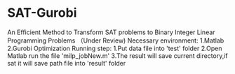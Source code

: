 # SAT-Gurobi
An Efficient Method to Transform SAT problems to Binary Integer Linear Programming Problems （Under Review)
Necessary environment:
1.Matlab
2.Gurobi Optimization
Running step:
1.Put data file into 'test' folder
2.Open Matlab run the file 'milp_jobNew.m'
3.The result will save current directory,if sat it will save path file into 'result' folder
